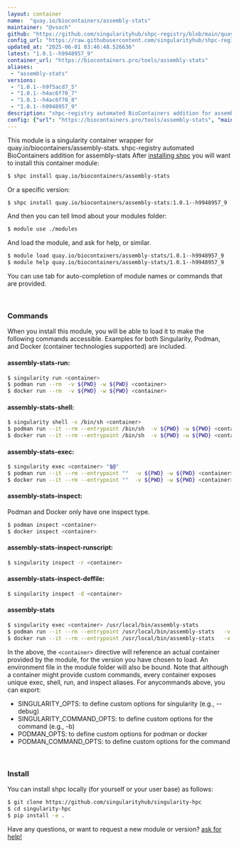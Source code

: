 ```yaml
---
layout: container
name:  "quay.io/biocontainers/assembly-stats"
maintainer: "@vsoch"
github: "https://github.com/singularityhub/shpc-registry/blob/main/quay.io/biocontainers/assembly-stats/container.yaml"
config_url: "https://raw.githubusercontent.com/singularityhub/shpc-registry/main/quay.io/biocontainers/assembly-stats/container.yaml"
updated_at: "2025-06-01 03:46:48.526636"
latest: "1.0.1--h9948957_9"
container_url: "https://biocontainers.pro/tools/assembly-stats"
aliases:
 - "assembly-stats"
versions:
 - "1.0.1--h9f5acd7_5"
 - "1.0.1--h4ac6f70_7"
 - "1.0.1--h4ac6f70_8"
 - "1.0.1--h9948957_9"
description: "shpc-registry automated BioContainers addition for assembly-stats"
config: {"url": "https://biocontainers.pro/tools/assembly-stats", "maintainer": "@vsoch", "description": "shpc-registry automated BioContainers addition for assembly-stats", "latest": {"1.0.1--h9948957_9": "sha256:2049691c46424e8303eb0571066fce3db3e597360c38857e5be9ad27f9f505c2"}, "tags": {"1.0.1--h9f5acd7_5": "sha256:13419ab79fc4f9e10acd8c34c8e7ca1ed37dcffdaa6b6b8950ae5e2228209229", "1.0.1--h4ac6f70_7": "sha256:f25db878659d69d5ff3bd38691b595fd05723baddda76f0b63ffaa5ab1a3ea97", "1.0.1--h4ac6f70_8": "sha256:eb83677fcf8d32105e191dc234c761e4fd8926ff9f51e0ac1954b758e7cd4e4b", "1.0.1--h9948957_9": "sha256:2049691c46424e8303eb0571066fce3db3e597360c38857e5be9ad27f9f505c2"}, "docker": "quay.io/biocontainers/assembly-stats", "aliases": {"assembly-stats": "/usr/local/bin/assembly-stats"}}
---
```


This module is a singularity container wrapper for quay.io/biocontainers/assembly-stats.
shpc-registry automated BioContainers addition for assembly-stats
After [installing shpc](#install) you will want to install this container module:


```bash
$ shpc install quay.io/biocontainers/assembly-stats
```

Or a specific version:

```bash
$ shpc install quay.io/biocontainers/assembly-stats:1.0.1--h9948957_9
```

And then you can tell lmod about your modules folder:

```bash
$ module use ./modules
```

And load the module, and ask for help, or similar.

```bash
$ module load quay.io/biocontainers/assembly-stats/1.0.1--h9948957_9
$ module help quay.io/biocontainers/assembly-stats/1.0.1--h9948957_9
```

You can use tab for auto-completion of module names or commands that are provided.

<br>

### Commands

When you install this module, you will be able to load it to make the following commands accessible.
Examples for both Singularity, Podman, and Docker (container technologies supported) are included.

#### assembly-stats-run:

```bash
$ singularity run <container>
$ podman run --rm  -v ${PWD} -w ${PWD} <container>
$ docker run --rm  -v ${PWD} -w ${PWD} <container>
```

#### assembly-stats-shell:

```bash
$ singularity shell -s /bin/sh <container>
$ podman run --it --rm --entrypoint /bin/sh  -v ${PWD} -w ${PWD} <container>
$ docker run --it --rm --entrypoint /bin/sh  -v ${PWD} -w ${PWD} <container>
```

#### assembly-stats-exec:

```bash
$ singularity exec <container> "$@"
$ podman run --it --rm --entrypoint ""  -v ${PWD} -w ${PWD} <container> "$@"
$ docker run --it --rm --entrypoint ""  -v ${PWD} -w ${PWD} <container> "$@"
```

#### assembly-stats-inspect:

Podman and Docker only have one inspect type.

```bash
$ podman inspect <container>
$ docker inspect <container>
```

#### assembly-stats-inspect-runscript:

```bash
$ singularity inspect -r <container>
```

#### assembly-stats-inspect-deffile:

```bash
$ singularity inspect -d <container>
```


#### assembly-stats

```bash
$ singularity exec <container> /usr/local/bin/assembly-stats
$ podman run --it --rm --entrypoint /usr/local/bin/assembly-stats   -v ${PWD} -w ${PWD} <container> -c " $@"
$ docker run --it --rm --entrypoint /usr/local/bin/assembly-stats   -v ${PWD} -w ${PWD} <container> -c " $@"
```



In the above, the `<container>` directive will reference an actual container provided
by the module, for the version you have chosen to load. An environment file in the
module folder will also be bound. Note that although a container
might provide custom commands, every container exposes unique exec, shell, run, and
inspect aliases. For anycommands above, you can export:

 - SINGULARITY_OPTS: to define custom options for singularity (e.g., --debug)
 - SINGULARITY_COMMAND_OPTS: to define custom options for the command (e.g., -b)
 - PODMAN_OPTS: to define custom options for podman or docker
 - PODMAN_COMMAND_OPTS: to define custom options for the command

<br>

### Install

You can install shpc locally (for yourself or your user base) as follows:

```bash
$ git clone https://github.com/singularityhub/singularity-hpc
$ cd singularity-hpc
$ pip install -e .
```

Have any questions, or want to request a new module or version? [ask for help!](https://github.com/singularityhub/singularity-hpc/issues)